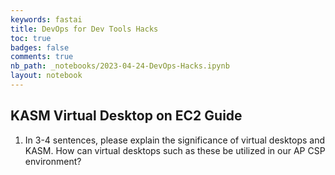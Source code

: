 ```yaml
---
keywords: fastai
title: DevOps for Dev Tools Hacks
toc: true
badges: false
comments: true
nb_path: _notebooks/2023-04-24-DevOps-Hacks.ipynb
layout: notebook
---
```


<!--
#################################################
### THIS FILE WAS AUTOGENERATED! DO NOT EDIT! ###
#################################################
# file to edit: _notebooks/2023-04-24-DevOps-Hacks.ipynb
-->

<div class="container" id="notebook-container">
        
<div class="cell border-box-sizing text_cell rendered"><div class="inner_cell">
<div class="text_cell_render border-box-sizing rendered_html">
<h2 id="KASM-Virtual-Desktop-on-EC2-Guide">KASM Virtual Desktop on EC2 Guide<a class="anchor-link" href="#KASM-Virtual-Desktop-on-EC2-Guide"> </a></h2><ol>
<li>In 3-4 sentences, please explain the significance of virtual desktops and KASM. How can virtual desktops such as these be utilized in our AP CSP environment?<blockquote>
</blockquote>
</li>
</ol>

</div>
</div>
</div>
</div>
 

